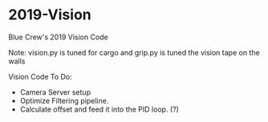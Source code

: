 # 2019-Vision
Blue Crew's 2019 Vision Code

Note:
	vision.py is tuned for cargo and grip.py is tuned the vision tape on 
	the walls

Vision Code To Do:
 - Camera Server setup
 - Optimize Filtering pipeline.
 - Calculate offset and feed it into the PID loop. (?)
 

